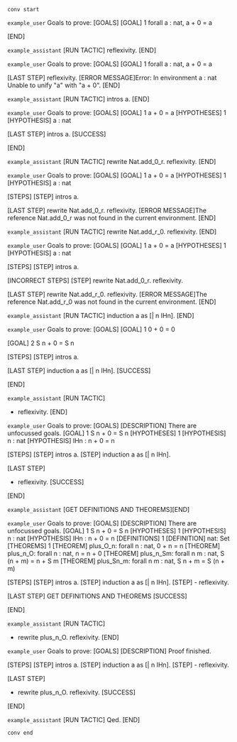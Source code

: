 `conv start`

`example_user`
Goals to prove:
[GOALS]
[GOAL] 1
forall a : nat, a + 0 = a

[END]


`example_assistant`
[RUN TACTIC]
reflexivity.
[END]


`example_user`
Goals to prove:
[GOALS]
[GOAL] 1
forall a : nat, a + 0 = a

[LAST STEP]
reflexivity.
[ERROR MESSAGE]Error: In environment
a : nat
Unable to unify "a" with "a + 0".
[END]



`example_assistant`
[RUN TACTIC]
intros a.
[END]


`example_user`
Goals to prove:
[GOALS]
[GOAL] 1
a + 0 = a
[HYPOTHESES] 1
[HYPOTHESIS] a : nat

[LAST STEP]
intros a.
[SUCCESS]

[END]


`example_assistant`
[RUN TACTIC]
rewrite Nat.add_0_r. reflexivity.
[END]


`example_user`
Goals to prove:
[GOALS]
[GOAL] 1
a + 0 = a
[HYPOTHESES] 1
[HYPOTHESIS] a : nat

[STEPS]
[STEP] intros a.

[LAST STEP]
rewrite Nat.add_0_r. reflexivity.
[ERROR MESSAGE]The reference Nat.add_0_r was not found in the current environment.
[END]

`example_assistant`
[RUN TACTIC]
rewrite Nat.add_r_0. reflexivity.
[END]

`example_user`
Goals to prove:
[GOALS]
[GOAL] 1
a + 0 = a
[HYPOTHESES] 1
[HYPOTHESIS] a : nat

[STEPS]
[STEP] intros a.

[INCORRECT STEPS]
[STEP] rewrite Nat.add_0_r. reflexivity.

[LAST STEP]
rewrite Nat.add_r_0. reflexivity.
[ERROR MESSAGE]The reference Nat.add_r_0 was not found in the current environment.
[END]

`example_assistant`
[RUN TACTIC]
induction a as [| n IHn].
[END]

`example_user`
Goals to prove:
[GOALS]
[GOAL] 1
0 + 0 = 0

[GOAL] 2
S n + 0 = S n

[STEPS]
[STEP] intros a.

[LAST STEP]
induction a as [| n IHn].
[SUCCESS]

[END]

`example_assistant`
[RUN TACTIC]
- reflexivity.
[END]

`example_user`
Goals to prove:
[GOALS]
[DESCRIPTION] There are unfocussed goals.
[GOAL] 1
S n + 0 = S n
[HYPOTHESES] 1
[HYPOTHESIS] n : nat
[HYPOTHESIS] IHn : n + 0 = n

[STEPS]
[STEP] intros a.
[STEP] induction a as [| n IHn].

[LAST STEP]
- reflexivity.
[SUCCESS]

[END]


`example_assistant`
[GET DEFINITIONS AND THEOREMS][END]

`example_user`
Goals to prove:
[GOALS]
[DESCRIPTION] There are unfocussed goals.
[GOAL] 1
S n + 0 = S n
[HYPOTHESES] 1
[HYPOTHESIS] n : nat
[HYPOTHESIS] IHn : n + 0 = n
[DEFINITIONS] 1
[DEFINITION] nat: Set
[THEOREMS] 1
[THEOREM] plus_O_n: forall n : nat, 0 + n = n
[THEOREM] plus_n_O: forall n : nat, n = n + 0
[THEOREM] plus_n_Sm: forall n m : nat, S (n + m) = n + S m
[THEOREM] plus_Sn_m: forall n m : nat, S n + m = S (n + m)

[STEPS]
[STEP] intros a.
[STEP] induction a as [| n IHn].
[STEP] - reflexivity.

[LAST STEP]
GET DEFINITIONS AND THEOREMS
[SUCCESS]

[END]

`example_assistant`
[RUN TACTIC]
- rewrite plus_n_O. reflexivity.
[END]

`example_user`
Goals to prove:
[GOALS]
[DESCRIPTION] Proof finished.

[STEPS]
[STEP] intros a.
[STEP] induction a as [| n IHn].
[STEP] - reflexivity.

[LAST STEP]
- rewrite plus_n_O. reflexivity.
[SUCCESS]

[END]

`example_assistant`
[RUN TACTIC]
Qed.
[END]

`conv end`